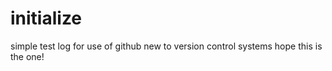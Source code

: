 # initialize
simple test log for use of github
new to version control systems
hope this is the one!

